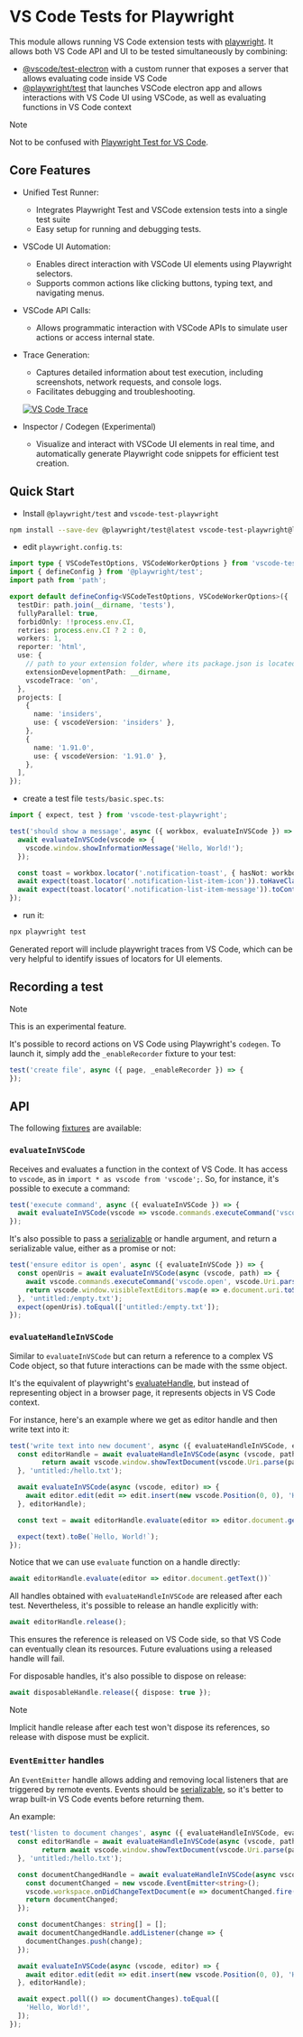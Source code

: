 # VS Code Tests for Playwright

This module allows running VS Code extension tests with [playwright](https://github.com/microsoft/playwright/).
It allows both VS Code API and UI to be tested simultaneously by combining:

- [@vscode/test-electron](https://code.visualstudio.com/api/working-with-extensions/testing-extension#advanced-setup-your-own-runner) with a custom runner that exposes a server that allows evaluating code inside VS Code
- [@playwright/test](https://playwright.dev/docs/writing-tests) that launches VSCode electron app and allows interactions with VS Code UI using VSCode, as well as evaluating functions in VS Code context

> [!NOTE]
> Not to be confused with [Playwright Test for VS Code](https://github.com/microsoft/playwright-vscode).

## Core Features

- Unified Test Runner:
  - Integrates Playwright Test and VSCode extension tests into a single test suite
  - Easy setup for running and debugging tests.
- VSCode UI Automation:
  - Enables direct interaction with VSCode UI elements using Playwright selectors.
  - Supports common actions like clicking buttons, typing text, and navigating menus.
- VSCode API Calls:
  - Allows programmatic interaction with VSCode APIs to simulate user actions or access internal state.
- Trace Generation:
  - Captures detailed information about test execution, including screenshots, network requests, and console logs.
  - Facilitates debugging and troubleshooting.

  [![VS Code Trace](docs/assets/trace.png)](https://trace.playwright.dev/?trace=https://raw.githubusercontent.com/ruifigueira/vscode-test-playwright/main/docs/assets/trace.zip)

- Inspector / Codegen (Experimental)
  - Visualize and interact with VSCode UI elements in real time, and automatically generate Playwright code snippets for efficient test creation.

## Quick Start

- Install `@playwright/test` and `vscode-test-playwright`

```bash
npm install --save-dev @playwright/test@latest vscode-test-playwright@latest
```

- edit `playwright.config.ts`:

```ts
import type { VSCodeTestOptions, VSCodeWorkerOptions } from 'vscode-test-playwright';
import { defineConfig } from '@playwright/test';
import path from 'path';

export default defineConfig<VSCodeTestOptions, VSCodeWorkerOptions>({
  testDir: path.join(__dirname, 'tests'),
  fullyParallel: true,
  forbidOnly: !!process.env.CI,
  retries: process.env.CI ? 2 : 0,
  workers: 1,
  reporter: 'html',
  use: {
    // path to your extension folder, where its package.json is located
    extensionDevelopmentPath: __dirname,
    vscodeTrace: 'on',
  },
  projects: [
    {
      name: 'insiders',
      use: { vscodeVersion: 'insiders' },
    },
    {
      name: '1.91.0',
      use: { vscodeVersion: '1.91.0' },
    },
  ],
});
```

- create a test file `tests/basic.spec.ts`:

```ts
import { expect, test } from 'vscode-test-playwright';

test('should show a message', async ({ workbox, evaluateInVSCode }) => {
  await evaluateInVSCode(vscode => {
    vscode.window.showInformationMessage('Hello, World!');
  });

  const toast = workbox.locator('.notification-toast', { hasNot: workbox.getByRole('button', { name: 'Install' }) });
  await expect(toast.locator('.notification-list-item-icon')).toHaveClass(/codicon-info/);
  await expect(toast.locator('.notification-list-item-message')).toContainText('Hello, World!');
});
```
- run it:

```bash
npx playwright test
```

Generated report will include playwright traces from VS Code, which can be very helpful to identify issues of locators for UI elements.

## Recording a test

> [!NOTE]
> This is an experimental feature.

It's possible to record actions on VS Code using Playwright's `codegen`. To launch it, simply add the `_enableRecorder` fixture to your test:

```ts
test('create file', async ({ page, _enableRecorder }) => {
});
```

## API

The following [fixtures](https://playwright.dev/docs/test-fixtures#creating-a-fixture) are available:

### `evaluateInVSCode`

Receives and evaluates a function in the context of VS Code. It has access to `vscode`, as in `import * as vscode from 'vscode';`.
So, for instance, it's possible to execute a command:

```ts
test('execute command', async ({ evaluateInVSCode }) => {
  await evaluateInVSCode(vscode => vscode.commands.executeCommand('vscode.open', Uri.file('/some/path/to/folder')));
});
```

It's also possible to pass a [serializable](https://developer.mozilla.org/en-US/docs/Web/JavaScript/Reference/Global_Objects/JSON/stringify#description) or handle argument, and return a serializable value, either as a promise or not:

```ts
test('ensure editor is open', async ({ evaluateInVSCode }) => {
  const openUris = await evaluateInVSCode(async (vscode, path) => {
    await vscode.commands.executeCommand('vscode.open', vscode.Uri.parse(path));
    return vscode.window.visibleTextEditors.map(e => e.document.uri.toString());
  }, 'untitled:/empty.txt');
  expect(openUris).toEqual(['untitled:/empty.txt']);
});
```

### `evaluateHandleInVSCode`

Similar to `evaluateInVSCode` but can return a reference to a complex VS Code object, so that future interactions can be made with the ssme object.

It's the equivalent of playwright's [evaluateHandle](https://playwright.dev/docs/api/class-page#page-evaluate-handle), but instead of representing object in a browser page, it represents objects in VS Code context.

For instance, here's an example where we get as editor handle and then write text into it:

```ts
test('write text into new document', async ({ evaluateHandleInVSCode, evaluateInVSCode }) => {
  const editorHandle = await evaluateHandleInVSCode(async (vscode, path) => {
		return await vscode.window.showTextDocument(vscode.Uri.parse(path));
  }, 'untitled:/hello.txt');

  await evaluateInVSCode(async (vscode, editor) => {
    await editor.edit(edit => edit.insert(new vscode.Position(0, 0), 'Hello, World!'));
  }, editorHandle);

  const text = await editorHandle.evaluate(editor => editor.document.getText());

  expect(text).toBe(`Hello, World!`);
});
```

Notice that we can use `evaluate` function on a handle directly:

```ts
await editorHandle.evaluate(editor => editor.document.getText())`
```

All handles obtained with `evaluateHandleInVSCode` are released after each test.
Nevertheless, it's possible to release an handle explicitly with:

```ts
await editorHandle.release();
```

This ensures the reference is released on VS Code side, so that VS Code can eventually clean its resources.
Future evaluations using a released handle will fail.

For disposable handles, it's also possible to dispose on release:

```ts
await disposableHandle.release({ dispose: true });
```

> [!NOTE]
> Implicit handle release after each test won't dispose its references, so release with dispose must be explicit.

### `EventEmitter` handles

An `EventEmitter` handle allows adding and removing local listeners that are triggered by remote events.
Events should be [serializable](https://developer.mozilla.org/en-US/docs/Web/JavaScript/Reference/Global_Objects/JSON/stringify#description), so it's better to wrap built-in VS Code events before returning them.

An example:

```ts
test('listen to document changes', async ({ evaluateHandleInVSCode, evaluateInVSCode }) => {
  const editorHandle = await evaluateHandleInVSCode(async (vscode, path) => {
		return await vscode.window.showTextDocument(vscode.Uri.parse(path));
  }, 'untitled:/hello.txt');

  const documentChangedHandle = await evaluateHandleInVSCode(async vscode => {
    const documentChanged = new vscode.EventEmitter<string>();
    vscode.workspace.onDidChangeTextDocument(e => documentChanged.fire(e.document.getText()));
    return documentChanged;
  });

  const documentChanges: string[] = [];
  await documentChangedHandle.addListener(change => {
    documentChanges.push(change);
  });

  await evaluateInVSCode(async (vscode, editor) => {
    await editor.edit(edit => edit.insert(new vscode.Position(0, 0), 'Hello, World!'));
  }, editorHandle);

  await expect.poll(() => documentChanges).toEqual([
    'Hello, World!',
  ]);
});

```
